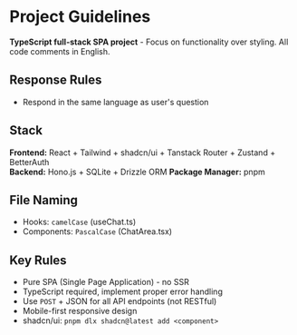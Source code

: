 # Project Guidelines

**TypeScript full-stack SPA project** - Focus on functionality over styling. All code comments in English.

## Response Rules

- Respond in the same language as user's question

## Stack

**Frontend:** React + Tailwind + shadcn/ui + Tanstack Router + Zustand + BetterAuth  
**Backend:** Hono.js + SQLite + Drizzle ORM
**Package Manager:** pnpm

## File Naming

- Hooks: `camelCase` (useChat.ts)
- Components: `PascalCase` (ChatArea.tsx)

## Key Rules

- Pure SPA (Single Page Application) - no SSR
- TypeScript required, implement proper error handling
- Use `POST` + JSON for all API endpoints (not RESTful)
- Mobile-first responsive design
- shadcn/ui: `pnpm dlx shadcn@latest add <component>`
